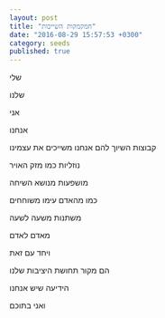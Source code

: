 ```yaml
---
layout: post
title: "חמקמקות השייכות"
date: "2016-08-29 15:57:53 +0300"
category: seeds
published: true
---
```

שלי

שלנו

אני

אנחנו

קבוצות השיוך להם אנחנו משייכים את עצמינו

נוזליות כמו מזק האויר

מושפעות מנושא השיחה

כמו מהאדם עימו משוחחים

משתנות משעה לשעה

מאדם לאדם

ויחד עם זאת

הם מקור תחושת היציבות שלנו

הידיעה שיש אנחנו

ואני בתוכם
